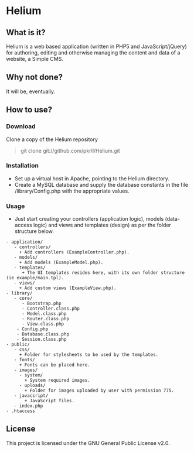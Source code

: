 # Helium
## What is it?
Helium is a web based application (written in PHP5 and JavaScript/jQuery) for authoring, editing and otherwise managing the content and data of a website, a Simple CMS.
## Why not done?
It will be, eventually.
## How to use?
### Download
Clone a copy of the Helium repository
   > git clone git://github.com/pkrll/Helium.git

### Installation
* Set up a virtual host in Apache, pointing to the Helium directory.
* Create a MySQL database and supply the database constants in the file /library/Config.php with the appropriate values.

### Usage
* Just start creating your controllers (application logic), models (data-access logic) and views and templates (design) as per the folder structure below.
```
- application/
   - controllers/
     + Add controllers (ExampleController.php).
   - models/
     + Add models (ExampleModel.php).
   - templates/
      + The UI templates resides here, with its own folder structure (ie example/main.tpl).
   - views/
     + Add custom views (ExampleView.php).
- library/
   - core/
      - Bootstrap.php
      - Controller.class.php
      - Model.class.php
      - Router.class.php
      - View.class.php
    - Config.php
    - Database.class.php
    - Session.class.php
- public/
   - css/
     + Folder for stylesheets to be used by the templates.
   - fonts/
     + Fonts can be placed here.
   - images/
     - system/
       + System required images.
     - uploads/
       + Folder for images uploaded by user with permission 775.
   - javacsript/
       + JavaScript files.
   - index.php
- .htaccess
```
## License
This project is licensed under the GNU General Public License v2.0.
